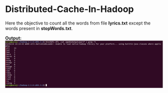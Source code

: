 # Distributed-Cache-In-Hadoop
Here the objective to count all the words from file **lyrics.txt** except the words present in **stopWords.txt**.

**Output:**
![](/img/output.PNG)
